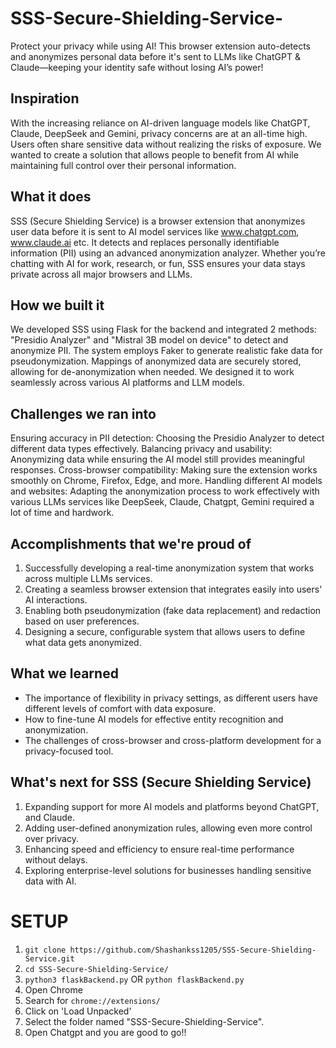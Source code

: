 # SSS-Secure-Shielding-Service-
Protect your privacy while using AI! This browser extension auto-detects and anonymizes personal data before it's sent to LLMs like ChatGPT &amp; Claude—keeping your identity safe without losing AI’s power!

## Inspiration
With the increasing reliance on AI-driven language models like ChatGPT, Claude, DeepSeek and Gemini, privacy concerns are at an all-time high. Users often share sensitive data without realizing the risks of exposure. We wanted to create a solution that allows people to benefit from AI while maintaining full control over their personal information.

## What it does
SSS (Secure Shielding Service) is a browser extension that anonymizes user data before it is sent to AI model services like www.chatgpt.com, www.claude.ai etc. It detects and replaces personally identifiable information (PII) using an advanced anonymization analyzer. Whether you’re chatting with AI for work, research, or fun, SSS ensures your data stays private across all major browsers and LLMs.

## How we built it
We developed SSS using Flask for the backend and integrated 2 methods: "Presidio Analyzer" and "Mistral 3B model on device" to detect and anonymize PII. The system employs Faker to generate realistic fake data for pseudonymization. Mappings of anonymized data are securely stored, allowing for de-anonymization when needed. We designed it to work seamlessly across various AI platforms and LLM models.

## Challenges we ran into
Ensuring accuracy in PII detection: Choosing the Presidio Analyzer to detect different data types effectively.
Balancing privacy and usability: Anonymizing data while ensuring the AI model still provides meaningful responses.
Cross-browser compatibility: Making sure the extension works smoothly on Chrome, Firefox, Edge, and more.
Handling different AI models and websites: Adapting the anonymization process to work effectively with various LLMs services like DeepSeek, Claude, Chatgpt, Gemini required a lot of time and hardwork.

## Accomplishments that we're proud of
1. Successfully developing a real-time anonymization system that works across multiple LLMs services.
2. Creating a seamless browser extension that integrates easily into users' AI interactions.
3. Enabling both pseudonymization (fake data replacement) and redaction based on user preferences.
4. Designing a secure, configurable system that allows users to define what data gets anonymized.

## What we learned
- The importance of flexibility in privacy settings, as different users have different levels of comfort with data exposure.
- How to fine-tune AI models for effective entity recognition and anonymization.
- The challenges of cross-browser and cross-platform development for a privacy-focused tool.

## What's next for SSS (Secure Shielding Service) 
1. Expanding support for more AI models and platforms beyond ChatGPT, and Claude.
2. Adding user-defined anonymization rules, allowing even more control over privacy.
3. Enhancing speed and efficiency to ensure real-time performance without delays.
4. Exploring enterprise-level solutions for businesses handling sensitive data with AI.


# SETUP

1. ```git clone https://github.com/Shashankss1205/SSS-Secure-Shielding-Service.git```
2. ```cd SSS-Secure-Shielding-Service/```
3. ```python3 flaskBackend.py``` OR ```python flaskBackend.py```
4. Open Chrome
5. Search for ```chrome://extensions/```
6. Click on 'Load Unpacked'
7. Select the folder named "SSS-Secure-Shielding-Service".
8. Open Chatgpt and you are good to go!!